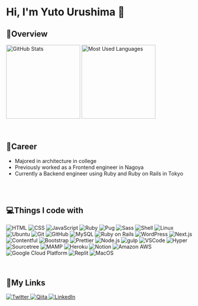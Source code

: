 # Hi, I'm Yuto Urushima 👋

## 👦Overview
<p>
  <img src="https://github-readme-stats.vercel.app/api?username=YutoUrushima&show_icons=true" alt="GitHub Stats" height="200px"/>
  <img src="https://github-readme-stats.vercel.app/api/top-langs/?username=YutoUrushima&layout=compact" alt="Most Used Languages" height="200px"/>
</p>
<br/>

## 📃Career
- Majored in architecture in college
- Previously worked as a Frontend engineer in Nagoya
- Currently a Backend engineer using Ruby and Ruby on Rails in Tokyo
<br/>
<br/>

## 💻Things I code with
<p>
    <img alt="HTML" src="https://img.shields.io/badge/-HTML-e24e30?style=flat-square&logo=HTML5&logoColor=white">
    <img alt="CSS" src="https://img.shields.io/badge/-CSS-106eb2?style=flat-square&logo=CSS3&logoColor=white">
    <img alt="JavaScript" src="https://img.shields.io/badge/-JavaScript-eed739?style=flat-square&logo=JavaScript&logoColor=white">
    <img alt="Ruby" src="https://img.shields.io/badge/-Ruby-CC342D?style=flat-square&logo=Ruby&logoColor=white">
    <img alt="Pug" src="https://img.shields.io/badge/-Pug-a76456?style=flat-square&logo=Pug&logoColor=white">
    <img alt="Sass" src="https://img.shields.io/badge/-Sass-cd669a?style=flat-square&logo=Sass&logoColor=white">
    <img alt="Shell" src="https://img.shields.io/badge/-Bash-4EAA25?style=flat-square&logo=GNU Bash&logoColor=white">
    <img alt="Linux" src="https://img.shields.io/badge/-Linux-FCC624?style=flat-square&logo=Linux&logoColor=white">
    <img alt="Ubuntu" src="https://img.shields.io/badge/-Ubuntu-E95420?style=flat-square&logo=Ubuntu&logoColor=white">
    <img alt="Git" src="https://img.shields.io/badge/-Git-F05032?style=flat-square&logo=Git&logoColor=white">    
    <img alt="GitHub" src="https://img.shields.io/badge/-GitHub-fff?style=flat-square&logo=GitHub&logoColor=000000">
    <img alt="MySQL" src="https://img.shields.io/badge/-MySQL-4479A1?style=flat-square&logo=MySQL&logoColor=white">
    <img alt="Ruby on Rails" src="https://img.shields.io/badge/-Ruby on Rails-CC0000?style=flat-square&logo=Ruby on Rails&logoColor=white">
    <img alt="WordPress" src="https://img.shields.io/badge/-WordPress-21759B?style=flat-square&logo=WordPress&logoColor=white">
    <img alt="Next.js" src="https://img.shields.io/badge/-Next.js-000000?style=flat-square&logo=Next.js&logoColor=white">
    <img alt="Contentful" src="https://img.shields.io/badge/-Contentful-186ee3?style=flat-square&logo=Contentful&logoColor=white">
    <img alt="Bootstrap" src="https://img.shields.io/badge/-Bootstrap-7952B3?style=flat-square&logo=Bootstrap&logoColor=white">
    <img alt="Prettier" src="https://img.shields.io/badge/-Prettier-F7B93E?style=flat-square&logo=Prettier&logoColor=white">
    <img alt="Node.js" src="https://img.shields.io/badge/-Node.js-6a9e66?style=flat-square&logo=Node.js&logoColor=white">
    <img alt="gulp" src="https://img.shields.io/badge/-gulp-cd484b?style=flat-square&logo=gulp&logoColor=white">
    <img alt="VSCode" src="https://img.shields.io/badge/-VSCode-2ca0ed?style=flat-square&logo=Visual Studio Code&logoColor=white">
    <img alt="Hyper" src="https://img.shields.io/badge/-Hyper-000000?style=flat-square&logo=Hyper&logoColor=white">
    <img alt="Sourcetree" src="https://img.shields.io/badge/-Sourcetree-0d56c9?style=flat-square&logo=Sourcetree&logoColor=white">
    <img alt="MAMP" src="https://img.shields.io/badge/-MAMP-02749C?style=flat-square&logo=MAMP&logoColor=white">
    <img alt="Heroku" src="https://img.shields.io/badge/-Heroku-634b86?style=flat-square&logo=Heroku&logoColor=white">
    <img alt="Notion" src="https://img.shields.io/badge/-Notion-000000?style=flat-square&logo=Notion&logoColor=white">
    <img alt="Amazon AWS" src="https://img.shields.io/badge/-AWS-232F3E?style=flat-square&logo=Amazon AWS&logoColor=white">
    <img alt="Google Cloud Platform" src="https://img.shields.io/badge/-GCP-4285F4?style=flat-square&logo=Google Cloud&logoColor=white">
    <img alt="Replit" src="https://img.shields.io/badge/-Replit-667881?style=flat-square&logo=Replit&logoColor=white">
    <img alt="MacOS" src="https://img.shields.io/badge/-MacOS-000000?style=flat-square&logo=MacOS&logoColor=white">
</p>
<br/>

## 🔗My Links
<p>
    <a href="https://twitter.com/developer_japan" target="_blank" rel="noopener noreferrer nofollow">
        <img alt="Twitter" src="https://img.shields.io/badge/-Twitter-1DA1F2?style=for-the-badge&logo=Twitter&logoColor=white">
    </a>
    <a href="https://qiita.com/yuto_1220" target="_blank" rel="noopener noreferrer nofollow">
        <img alt="Qiita" src="https://img.shields.io/badge/-Qiita-55C500?style=for-the-badge&logo=Qiita&logoColor=white">
    </a>
    <a href="https://www.linkedin.com/in/yuto-urushima-129b7220b/" target="_blank" rel="noopener noreferrer nofollow">
        <img alt="LinkedIn" src="https://img.shields.io/badge/-LinkedIn-0A66C2?style=for-the-badge&logo=LinkedIn&logoColor=white">
    </a>
</p>
